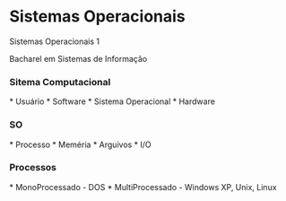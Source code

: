 Sistemas Operacionais
==

Sistemas Operacionais 1

Bacharel em Sistemas de Informação

<h3>Sitema Computacional</h3>
* Usuário
* Software
* Sistema Operacional
* Hardware

<h3>SO</h3>
* Processo
* Meméria
* Arguivos
* I/O

<h3>Processos</h3>
* MonoProcessado - DOS
* MultiProcessado - Windows XP, Unix, Linux



